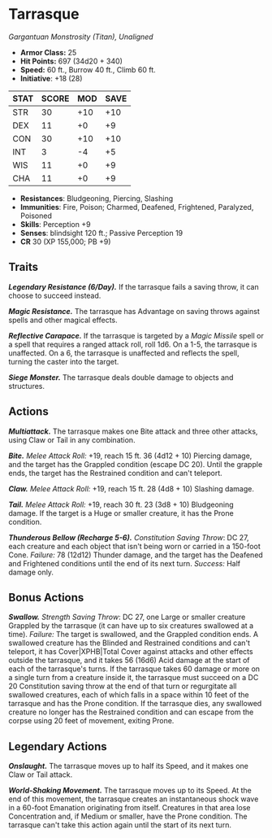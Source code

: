 # Tarrasque

*Gargantuan Monstrosity (Titan), Unaligned*

- **Armor Class:** 25
- **Hit Points:** 697 (34d20 + 340)
- **Speed:** 60 ft., Burrow 40 ft., Climb 60 ft.
- **Initiative**: +18 (28)

|STAT|SCORE|MOD|SAVE|
| --- | --- | --- | ---- |
| STR | 30 | +10 | +10 |
| DEX | 11 | +0 | +9 |
| CON | 30 | +10 | +10 |
| INT | 3 | -4 | +5 |
| WIS | 11 | +0 | +9 |
| CHA | 11 | +0 | +9 |

- **Resistances**: Bludgeoning, Piercing, Slashing
- **Immunities**: Fire, Poison; Charmed, Deafened, Frightened, Paralyzed, Poisoned
- **Skills**: Perception +9
- **Senses**: blindsight 120 ft.; Passive Perception 19
- **CR** 30 (XP 155,000; PB +9)

## Traits

***Legendary Resistance (6/Day).*** If the tarrasque fails a saving throw, it can choose to succeed instead.

***Magic Resistance.*** The tarrasque has Advantage on saving throws against spells and other magical effects.

***Reflective Carapace.*** If the tarrasque is targeted by a *Magic Missile* spell or a spell that requires a ranged attack roll, roll 1d6. On a 1-5, the tarrasque is unaffected. On a 6, the tarrasque is unaffected and reflects the spell, turning the caster into the target.

***Siege Monster.*** The tarrasque deals double damage to objects and structures.


## Actions

***Multiattack.*** The tarrasque makes one Bite attack and three other attacks, using Claw or Tail in any combination.

***Bite.*** *Melee Attack Roll:* +19, reach 15 ft. 36 (4d12 + 10) Piercing damage, and the target has the Grappled condition (escape DC 20). Until the grapple ends, the target has the Restrained condition and can't teleport.

***Claw.*** *Melee Attack Roll:* +19, reach 15 ft. 28 (4d8 + 10) Slashing damage.

***Tail.*** *Melee Attack Roll:* +19, reach 30 ft. 23 (3d8 + 10) Bludgeoning damage. If the target is a Huge or smaller creature, it has the Prone condition.

***Thunderous Bellow (Recharge 5-6).*** *Constitution Saving Throw*: DC 27, each creature and each object that isn't being worn or carried in a 150-foot Cone. *Failure:*  78 (12d12) Thunder damage, and the target has the Deafened and Frightened conditions until the end of its next turn. *Success:*  Half damage only.


## Bonus Actions

***Swallow.*** *Strength Saving Throw*: DC 27, one Large or smaller creature Grappled by the tarrasque (it can have up to six creatures swallowed at a time). *Failure:*  The target is swallowed, and the Grappled condition ends. A swallowed creature has the Blinded and Restrained conditions and can't teleport, it has Cover|XPHB|Total Cover against attacks and other effects outside the tarrasque, and it takes 56 (16d6) Acid damage at the start of each of the tarrasque's turns.
If the tarrasque takes 60 damage or more on a single turn from a creature inside it, the tarrasque must succeed on a DC 20 Constitution saving throw at the end of that turn or regurgitate all swallowed creatures, each of which falls in a space within 10 feet of the tarrasque and has the Prone condition. If the tarrasque dies, any swallowed creature no longer has the Restrained condition and can escape from the corpse using 20 feet of movement, exiting Prone.


## Legendary Actions

***Onslaught.*** The tarrasque moves up to half its Speed, and it makes one Claw or Tail attack.

***World-Shaking Movement.*** The tarrasque moves up to its Speed. At the end of this movement, the tarrasque creates an instantaneous shock wave in a 60-foot Emanation originating from itself. Creatures in that area lose  Concentration and, if Medium or smaller, have the Prone condition. The tarrasque can't take this action again until the start of its next turn.

